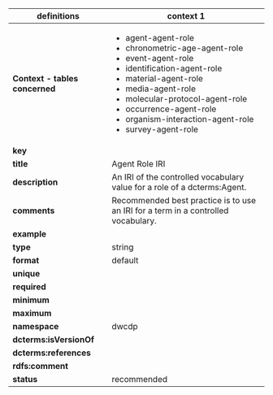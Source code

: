 | definitions | context 1 |
|-|-|
| **Context - tables concerned** | <ul><li>agent-agent-role</li><li>chronometric-age-agent-role</li><li>event-agent-role</li><li>identification-agent-role</li><li>material-agent-role</li><li>media-agent-role</li><li>molecular-protocol-agent-role</li><li>occurrence-agent-role</li><li>organism-interaction-agent-role</li><li>survey-agent-role</li></ul> |
| **key** |  |
| **title** | Agent Role IRI |
| **description** | An IRI of the controlled vocabulary value for a role of a dcterms:Agent. |
| **comments** | Recommended best practice is to use an IRI for a term in a controlled vocabulary. |
| **example** |  |
| **type** | string |
| **format** | default |
| **unique** |  |
| **required** |  |
| **minimum** |  |
| **maximum** |  |
| **namespace** | dwcdp |
| **dcterms:isVersionOf** |  |
| **dcterms:references** |  |
| **rdfs:comment** |  |
| **status** | recommended |
